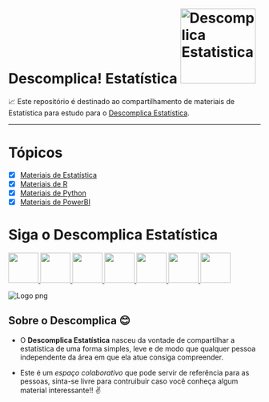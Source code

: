 # Descomplica! Estatística <a  href="https://www.instagram.com/descomplicaestatistica/"> <img src="https://descomplicaestatistica.files.wordpress.com/2020/08/cropped-capa-facebook-3.png" title="Descomplica Estatistica" class="center" width="150">  </a>

:chart_with_upwards_trend:
Este repositório é destinado ao compartilhamento de materiais de Estatística para estudo para o
[Descomplica Estatística](https://www.instagram.com/descomplicaestatistica/). 
   
-------

# Tópicos 

 - [x] [Materiais de Estatística](https://github.com/AnaCarolinaFDias/DescomplicaEstatistica/tree/master/Estatistica)
 - [x] [Materiais de R](https://github.com/AnaCarolinaFDias/DescomplicaEstatistica/tree/master/R)
 - [x] [Materiais de Python](https://github.com/AnaCarolinaFDias/DescomplicaEstatistica/tree/master/Python)
 - [x] [Materiais de PowerBI](https://github.com/AnaCarolinaFDias/DescomplicaEstatistica/tree/master/PowerBI)

# Siga o Descomplica Estatística 



<a  href="https://www.instagram.com/descomplicaestatistica/"> <img src="https://upload.wikimedia.org/wikipedia/commons/thumb/a/a5/Instagram_icon.png/1200px-Instagram_icon.png" class="center" width="60"> </a> 
<a  href="https://www.youtube.com/channel/UCh7holfA6lXAeKPFHIqeOwQ/featured?view_as=subscriber&sub_confirmation=1"> <img src="https://icons-for-free.com/iconfiles/png/512/logo+media+social+square+video+youtube+icon-1320192913003765080.png" class="center" width="60"> </a> 
<a  href="https://medium.com/@descomplicaestatistica"> <img src="https://cdn.icon-icons.com/icons2/1584/PNG/512/3721675-medium_108052.png" class="center" width="60"> </a> 
<a  href="https://descomplicaestatistica.com//"> <img src="https://images.vexels.com/media/users/3/205387/isolated/preview/9e5a4a16e78a187fc3e47fc6e2c5f03a-curso-de---cone-do-site-internet-by-vexels.png" class="center" width="60"> </a> 
<a  href="https://www.linkedin.com/company/descomplica-estat%C3%ADstica/?viewAsMember=true"> <img src="https://image.flaticon.com/icons/png/512/174/174857.png" class="center" width="60"> </a> 
<a  href="https://twitter.com/descomplicaest1"> <img src="https://image.flaticon.com/icons/png/512/124/124021.png" class="center" width="60"> </a> 
<a  href="https://www.facebook.com/descomplicaestatistica"> <img src="https://image.flaticon.com/icons/png/512/124/124010.png" class="center" width="60"> </a> 


  ![Logo png](https://user-images.githubusercontent.com/15165646/93026801-178f4980-f5df-11ea-8947-7e06e30b5e29.png)
  
## Sobre o Descomplica :blush:
- O **Descomplica Estatística** nasceu da vontade de compartilhar a estatística de uma forma simples, leve e de modo que qualquer pessoa independente da área em que ela atue consiga compreender.

- Este é um *espaço colaborativo* que pode servir de referência para as pessoas, sinta-se livre para contruibuir caso você conheça algum material interessante!! :v:
